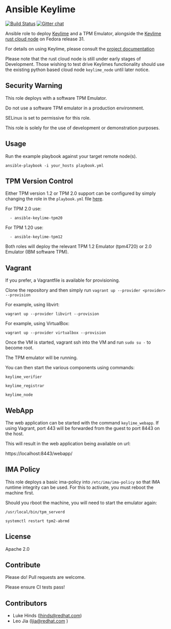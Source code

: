 Ansible Keylime
===============

[![Build Status](https://travis-ci.org/keylime/ansible-keylime-soft-tpm.svg?branch=master)](https://travis-ci.org/keylime/ansible-keylime-soft-tpm) [![Gitter chat](https://badges.gitter.im/gitterHQ/gitter.png)](https://gitter.im/keylime-project/community)

Ansible role to deploy [Keylime](https://github.com/keylime/keylime) and a TPM Emulator,
alongside the  [Keylime rust cloud node](https://github.com/keylime/rust-keylime)
on Fedora release 31.

For details on using Keylime, please consult the
[project documentation](http://keylime-docs.rtfd.io/)

Please note that the rust cloud node is still under early stages of Development.
Those wishing to test drive Keylimes functionality should use the existing
python based cloud node `keylime_node` until later notice.

Security Warning
-----------------

This role deploys with a software TPM Emulator.

Do not use a software TPM emulator in a production environment.

SELinux is set to permissive for this role.

This role is solely for the use of development or demonstration purposes.

Usage
-----

Run the example playbook against your target remote node(s).

```
ansible-playbook -i your_hosts playbook.yml
```

TPM Version Control
-------------------

Either TPM version 1.2 or TPM 2.0 support can be configured by simply changing the role in the `playbook.yml` file [here](https://github.com/keylime/ansible-keylime/blob/master/playbook.yml#L11).

For TPM 2.0 use:

```
  - ansible-keylime-tpm20
```

For TPM 1.20 use:

```
  - ansible-keylime-tpm12
```

Both roles will deploy the relevant TPM 1.2 Emulator (tpm4720) or 2.0 Emulator (IBM software TPM).

Vagrant
-------

If you prefer, a Vagrantfile is available for provisioning.

Clone the repository and then simply run `vagrant up --provider <provider> --provision`

For example, using libvirt:

```
vagrant up --provider libvirt --provision
```

For example, using VirtualBox:

```
vagrant up --provider virtualbox --provision
```

Once the VM is started, vagrant ssh into the VM and run `sudo su -` to
become root.

The TPM emulator will be running.

You can then start the various components using commands:

```
keylime_verifier

keylime_registrar

keylime_node
```

WebApp
------

The web application can be started with the command `keylime_webapp`. If using
Vagrant, port 443 will be forwarded from the guest to port 8443 on the host.

This will result in the web application being available on url:

https://localhost:8443/webapp/


IMA Policy
----------

This role deploys a basic ima-policy into `/etc/ima/ima-policy` so that IMA
runtime integrity can be used. For this to activate, you must reboot the
machine first.

Should you rboot the machine, you will need to start the emulator again:

`/usr/local/bin/tpm_serverd`

`systemctl restart tpm2-abrmd`

License
-------

Apache 2.0

Contribute
----------

Please do! Pull requests are welcome.

Please ensure CI tests pass!

Contributors
------------

* Luke Hinds (lhinds@redhat.com)
* Leo Jia (ljia@redhat.com )

